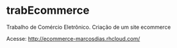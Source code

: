# trabEcommerce
Trabalho de Comércio Eletrônico. Criação de um site ecommerce

Acesse:
http://ecommerce-marcosdias.rhcloud.com/